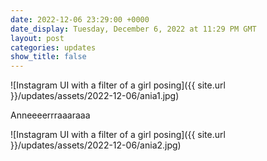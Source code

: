 ```yaml
---
date: 2022-12-06 23:29:00 +0000
date_display: Tuesday, December 6, 2022 at 11:29 PM GMT
layout: post
categories: updates
show_title: false
---
```


![Instagram UI with a filter of a girl posing]({{ site.url }}/updates/assets/2022-12-06/ania1.jpg)

Anneeeerrraaaraaa

![Instagram UI with a filter of a girl posing]({{ site.url }}/updates/assets/2022-12-06/ania2.jpg)
